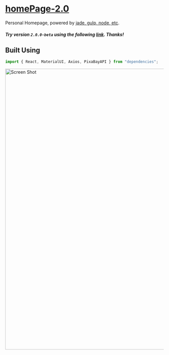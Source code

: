 # [homePage-2.0](www.chriswoosley.com/)

Personal Homepage, powered by [jade, gulp, node, etc](#).

##### Try version `2.0.0-beta` using the following [link](www.chriswoosley.com).  Thanks!


## Built Using

```javascript
import { React, MaterialUI, Axios, PixaBayAPI } from "dependencies";
```

<img alt='Screen Shot' src="https://farm5.staticflickr.com/4717/25893749868_174cc46e7e_o.jpg" width="890">
